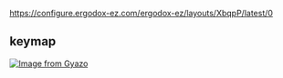 
https://configure.ergodox-ez.com/ergodox-ez/layouts/XbqpP/latest/0

## keymap
[![Image from Gyazo](https://i.gyazo.com/784c2e511b33934b1482eb81120e970f.png)](https://gyazo.com/784c2e511b33934b1482eb81120e970f)

